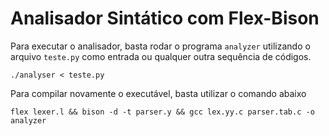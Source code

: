 # Analisador Sintático com Flex-Bison

Para executar o analisador, basta rodar o programa `analyzer` utilizando o arquivo `teste.py` como entrada ou qualquer outra sequência de códigos.

```
./analyser < teste.py
```

Para compilar novamente o executável, basta utilizar o comando abaixo

```
flex lexer.l && bison -d -t parser.y && gcc lex.yy.c parser.tab.c -o analyzer
```
